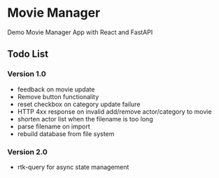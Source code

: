 # Movie Manager

Demo Movie Manager App with React and FastAPI

## Todo List

### Version 1.0

- feedback on movie update
- Remove button functionality
- reset checkbox on category update failure
- HTTP 4xx response on invalid add/remove actor/category to movie
- shorten actor list when the filename is too long
- parse filename on import
- rebuild database from file system

### Version 2.0

- rtk-query for async state management
